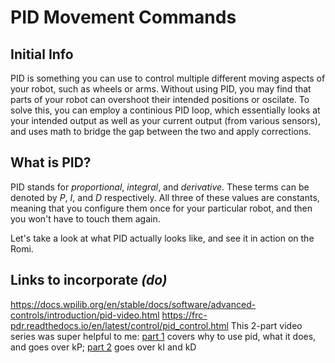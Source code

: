 # PID Movement Commands

## Initial Info
PID is something you can use to control multiple different moving aspects of your robot, such as wheels or arms.
Without using PID, you may find that parts of your robot can overshoot their intended positions or oscilate. To solve this, you can employ a continious PID loop, which essentially looks at your intended output as well as your current output (from various sensors), and uses math to bridge the gap between the two and apply corrections.

## What is PID?
PID stands for *proportional*, *integral*, and *derivative*. These terms can be denoted by *P*, *I*, and *D* respectively. All three of these values are constants, meaning that you configure them once for your particular robot, and then you won't have to touch them again.

Let's take a look at what PID actually looks like, and see it in action on the Romi.

## Links to incorporate *(do)*

https://docs.wpilib.org/en/stable/docs/software/advanced-controls/introduction/pid-video.html
https://frc-pdr.readthedocs.io/en/latest/control/pid_control.html
This 2-part video series was super helpful to me: [part 1](https://www.youtube.com/watch?v=jIKBWO7ps0w) covers why to use pid, what it does, and goes over kP; [part 2](https://www.youtube.com/watch?v=Z24fSBVJeGs) goes over kI and kD
